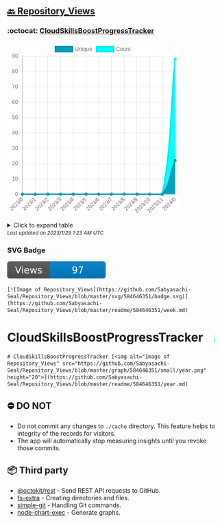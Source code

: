 ## [🔙 Repository_Views](https://github.com/Sabyasachi-Seal/Repository_Views)

### :octocat: [CloudSkillsBoostProgressTracker](https://github.com/Sabyasachi-Seal/CloudSkillsBoostProgressTracker)
![Image of Repository_Views](https://github.com/Sabyasachi-Seal/Repository_Views/blob/master/graph/584646351/large/year.png)

<details>
	<summary>Click to expand table</summary>
	<h2>:calendar: Year Page Views Table</h2>
<table>
	<tr>
		<th>
			Last Updated
		</th>
		<th>
			Unique
		</th>
		<th>
			Count
		</th>
	</tr>
	<tr>
		<td>
			<code>2023/1/1</code>
		</td>
		<td>
			<code>22</code>
		</td>
		<td>
			<code>88</code>
		</td>
	</tr>
	<tr>
		<td>
			<code>2022/12/1</code>
		</td>
		<td>
			<code>0</code>
		</td>
		<td>
			<code>0</code>
		</td>
	</tr>
	<tr>
		<td>
			<code>2022/11/1</code>
		</td>
		<td>
			<code>0</code>
		</td>
		<td>
			<code>0</code>
		</td>
	</tr>
	<tr>
		<td>
			<code>2022/10/1</code>
		</td>
		<td>
			<code>0</code>
		</td>
		<td>
			<code>0</code>
		</td>
	</tr>
	<tr>
		<td>
			<code>2022/9/1</code>
		</td>
		<td>
			<code>0</code>
		</td>
		<td>
			<code>0</code>
		</td>
	</tr>
	<tr>
		<td>
			<code>2022/8/1</code>
		</td>
		<td>
			<code>0</code>
		</td>
		<td>
			<code>0</code>
		</td>
	</tr>
	<tr>
		<td>
			<code>2022/7/1</code>
		</td>
		<td>
			<code>0</code>
		</td>
		<td>
			<code>0</code>
		</td>
	</tr>
	<tr>
		<td>
			<code>2022/6/1</code>
		</td>
		<td>
			<code>0</code>
		</td>
		<td>
			<code>0</code>
		</td>
	</tr>
	<tr>
		<td>
			<code>2022/5/1</code>
		</td>
		<td>
			<code>0</code>
		</td>
		<td>
			<code>0</code>
		</td>
	</tr>
	<tr>
		<td>
			<code>2022/4/1</code>
		</td>
		<td>
			<code>0</code>
		</td>
		<td>
			<code>0</code>
		</td>
	</tr>
	<tr>
		<td>
			<code>2022/3/1</code>
		</td>
		<td>
			<code>0</code>
		</td>
		<td>
			<code>0</code>
		</td>
	</tr>
	<tr>
		<td>
			<code>2022/2/1</code>
		</td>
		<td>
			<code>0</code>
		</td>
		<td>
			<code>0</code>
		</td>
	</tr>
	<tr>
		<td>
			<code>2022/1/1</code>
		</td>
		<td>
			<code>0</code>
		</td>
		<td>
			<code>0</code>
		</td>
	</tr>
</table>

</details>
<small><i>Last updated on 2023/1/29 1:23 AM UTC</i></small>

### SVG Badge
[![Image of Repository_Views](https://github.com/Sabyasachi-Seal/Repository_Views/blob/master/svg/584646351/badge.svg)](https://github.com/Sabyasachi-Seal/Repository_Views/blob/master/readme/584646351/week.md)
```readme
[![Image of Repository_Views](https://github.com/Sabyasachi-Seal/Repository_Views/blob/master/svg/584646351/badge.svg)](https://github.com/Sabyasachi-Seal/Repository_Views/blob/master/readme/584646351/week.md)
```
# CloudSkillsBoostProgressTracker [<img alt="Image of Repository_Views" src="https://github.com/Sabyasachi-Seal/Repository_Views/blob/master/graph/584646351/small/year.png" height="20">](https://github.com/Sabyasachi-Seal/Repository_Views/blob/master/readme/584646351/year.md)
```readme
# CloudSkillsBoostProgressTracker [<img alt="Image of Repository_Views" src="https://github.com/Sabyasachi-Seal/Repository_Views/blob/master/graph/584646351/small/year.png" height="20">](https://github.com/Sabyasachi-Seal/Repository_Views/blob/master/readme/584646351/year.md)
```
## ⛔ DO NOT
- Do not commit any changes to `./cache` directory. This feature helps to integrity of the records for visitors.
- The app will automatically stop measuring insights until you revoke those commits.
## 📦 Third party

- [@octokit/rest](https://www.npmjs.com/package/@octokit/rest) - Send REST API requests to GitHub.
- [fs-extra](https://www.npmjs.com/package/fs-extra) - Creating directories and files.
- [simple-git](https://www.npmjs.com/package/simple-git) - Handling Git commands.
- [node-chart-exec](https://www.npmjs.com/package/node-chart-exec) - Generate graphs.
